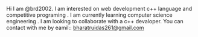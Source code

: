 
Hi I am @brd2002.
I am interested  on web development c++ language and competitive programing .
I am currently learning computer science engineering .
I am looking to collaborate with a c++ devaloper.
You can contact with me 
by eamil::
bharatruidas261@gmail.com
